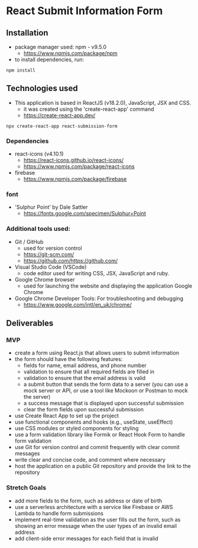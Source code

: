 # React Submit Information Form

## Installation

- package manager used: npm - v9.5.0
  - https://www.npmjs.com/package/npm
- to install dependencies, run:

```terminal
npm install
```

## Technologies used

- This application is based in ReactJS (v18.2.0), JavaScript, JSX and CSS.
  - it was created using the 'create-react-app' command
  - https://create-react-app.dev/

```terminal
npx create-react-app react-submission-form
```

### Dependencies

- react-icons (v4.10.1)
  - https://react-icons.github.io/react-icons/
  - https://www.npmjs.com/package/react-icons
- firebase
  - https://www.npmjs.com/package/firebase

### font

- 'Sulphur Point' by Dale Sattler
  - https://fonts.google.com/specimen/Sulphur+Point

### Additional tools used:

- Git / GitHub
  - used for version control
  - https://git-scm.com/
  - https://github.com/https://github.com/
- Visual Studio Code (VSCode)
  - code editor used for writing CSS, JSX, JavaScript and ruby.
- Google Chrome browser
  - used for launching the website and displaying the application Google Chrome
- Google Chrome Developer Tools: For troubleshooting and debugging
  - https://www.google.com/intl/en_uk/chrome/

## Deliverables

### MVP

- create a form using React.js that allows users to submit information
- the form should have the following features:
  - fields for name, email address, and phone number
  - validation to ensure that all required fields are filled in
  - validation to ensure that the email address is valid
  - a submit button that sends the form data to a server (you can use a mock server or API, or use a tool like Mockoon or Postman to mock the server)
  - a success message that is displayed upon successful submission
  - clear the form fields upon successful submission
- use Create React App to set up the project
- use functional components and hooks (e.g., useState, useEffect)
- use CSS modules or styled components for styling
- use a form validation library like Formik or React Hook Form to handle form validation
- use Git for version control and commit frequently with clear commit messages
- write clear and concise code, and comment where necessary
- host the application on a public Git repository and provide the link to the repository

### Stretch Goals

- add more fields to the form, such as address or date of birth
- use a serverless architecture with a service like Firebase or AWS Lambda to handle form submissions
- implement real-time validation as the user fills out the form, such as showing an error message when the user types of an invalid email address
- add client-side error messages for each field that is invalid
